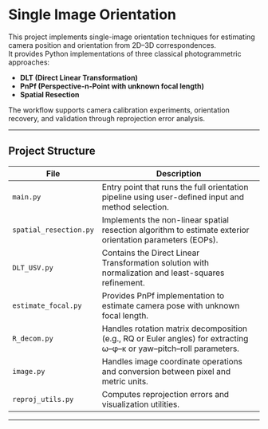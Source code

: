 # Single Image Orientation

This project implements single-image orientation techniques for estimating camera position and orientation from 2D–3D correspondences.  
It provides Python implementations of three classical photogrammetric approaches:
- **DLT (Direct Linear Transformation)**
- **PnPf (Perspective-n-Point with unknown focal length)**
- **Spatial Resection**

The workflow supports camera calibration experiments, orientation recovery, and validation through reprojection error analysis.

---

## Project Structure

| File | Description |
|------|--------------|
| `main.py` | Entry point that runs the full orientation pipeline using user-defined input and method selection. |
| `spatial_resection.py` | Implements the non-linear spatial resection algorithm to estimate exterior orientation parameters (EOPs). |
| `DLT_USV.py` | Contains the Direct Linear Transformation solution with normalization and least-squares refinement. |
| `estimate_focal.py` | Provides PnPf implementation to estimate camera pose with unknown focal length. |
| `R_decom.py` | Handles rotation matrix decomposition (e.g., RQ or Euler angles) for extracting ω–φ–κ or yaw–pitch–roll parameters. |
| `image.py` | Handles image coordinate operations and conversion between pixel and metric units. |
| `reproj_utils.py` | Computes reprojection errors and visualization utilities. |

---


